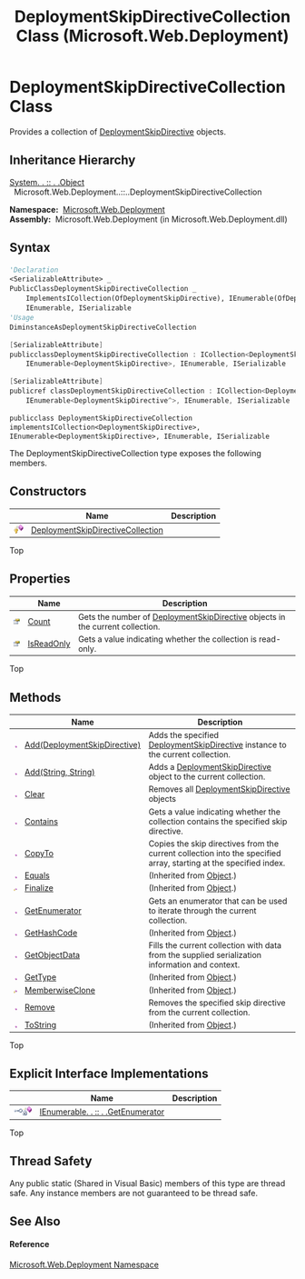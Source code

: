 ﻿---
title: DeploymentSkipDirectiveCollection Class (Microsoft.Web.Deployment)
TOCTitle: DeploymentSkipDirectiveCollection Class
ms:assetid: T:Microsoft.Web.Deployment.DeploymentSkipDirectiveCollection
ms:mtpsurl: https://msdn.microsoft.com/en-us/library/microsoft.web.deployment.deploymentskipdirectivecollection(v=VS.90)
ms:contentKeyID: 20208823
ms.date: 05/02/2012
mtps_version: v=VS.90
f1_keywords:
- Microsoft.Web.Deployment.DeploymentSkipDirectiveCollection
dev_langs:
- CSharp
- JScript
- VB
- c++
api_location:
- Microsoft.Web.Deployment.dll
api_name:
- Microsoft.Web.Deployment.DeploymentSkipDirectiveCollection
api_type:
- Managed
topic_type:
- apiref
- kbSyntax
product_family_name: VS
ROBOTS: INDEX,FOLLOW
---

# DeploymentSkipDirectiveCollection Class

Provides a collection of [DeploymentSkipDirective](deploymentskipdirective-class-microsoft-web-deployment.md) objects.

## Inheritance Hierarchy

[System. . :: . .Object](https://msdn.microsoft.com/en-us/library/e5kfa45b\(v=vs.90\))  
  Microsoft.Web.Deployment..::..DeploymentSkipDirectiveCollection  

**Namespace:**  [Microsoft.Web.Deployment](microsoft-web-deployment-namespace.md)  
**Assembly:**  Microsoft.Web.Deployment (in Microsoft.Web.Deployment.dll)

## Syntax

``` vb
'Declaration
<SerializableAttribute> _
PublicClassDeploymentSkipDirectiveCollection _
    ImplementsICollection(OfDeploymentSkipDirective), IEnumerable(OfDeploymentSkipDirective),  _
    IEnumerable, ISerializable
'Usage
DiminstanceAsDeploymentSkipDirectiveCollection
```

``` csharp
[SerializableAttribute]
publicclassDeploymentSkipDirectiveCollection : ICollection<DeploymentSkipDirective>, 
    IEnumerable<DeploymentSkipDirective>, IEnumerable, ISerializable
```

``` c++
[SerializableAttribute]
publicref classDeploymentSkipDirectiveCollection : ICollection<DeploymentSkipDirective^>, 
    IEnumerable<DeploymentSkipDirective^>, IEnumerable, ISerializable
```

``` jscript
publicclass DeploymentSkipDirectiveCollection implementsICollection<DeploymentSkipDirective>, IEnumerable<DeploymentSkipDirective>, IEnumerable, ISerializable
```

The DeploymentSkipDirectiveCollection type exposes the following members.

## Constructors

<table>
<thead>
<tr class="header">
<th> </th>
<th>Name</th>
<th>Description</th>
</tr>
</thead>
<tbody>
<tr class="odd">
<td><img src="images/Dd565996.protmethod(en-us,VS.90).gif" title="Protected method" alt="Protected method" /></td>
<td><a href="deploymentskipdirectivecollection-constructor-microsoft-web-deployment.md">DeploymentSkipDirectiveCollection</a></td>
<td></td>
</tr>
</tbody>
</table>


Top

## Properties

<table>
<thead>
<tr class="header">
<th> </th>
<th>Name</th>
<th>Description</th>
</tr>
</thead>
<tbody>
<tr class="odd">
<td><img src="images/Dd565996.pubproperty(en-us,VS.90).gif" title="Public property" alt="Public property" /></td>
<td><a href="deploymentskipdirectivecollection-count-property-microsoft-web-deployment.md">Count</a></td>
<td>Gets the number of <a href="deploymentskipdirective-class-microsoft-web-deployment.md">DeploymentSkipDirective</a> objects in the current collection.</td>
</tr>
<tr class="even">
<td><img src="images/Dd565996.pubproperty(en-us,VS.90).gif" title="Public property" alt="Public property" /></td>
<td><a href="deploymentskipdirectivecollection-isreadonly-property-microsoft-web-deployment.md">IsReadOnly</a></td>
<td>Gets a value indicating whether the collection is read-only.</td>
</tr>
</tbody>
</table>


Top

## Methods

<table>
<thead>
<tr class="header">
<th> </th>
<th>Name</th>
<th>Description</th>
</tr>
</thead>
<tbody>
<tr class="odd">
<td><img src="images/Dd565996.pubmethod(en-us,VS.90).gif" title="Public method" alt="Public method" /></td>
<td><a href="deploymentskipdirectivecollection-add-method-deploymentskipdirective-microsoft-web-deployment.md">Add(DeploymentSkipDirective)</a></td>
<td>Adds the specified <a href="deploymentskipdirective-class-microsoft-web-deployment.md">DeploymentSkipDirective</a> instance to the current collection.</td>
</tr>
<tr class="even">
<td><img src="images/Dd565996.pubmethod(en-us,VS.90).gif" title="Public method" alt="Public method" /></td>
<td><a href="deploymentskipdirectivecollection-add-method-string-string-microsoft-web-deployment.md">Add(String, String)</a></td>
<td>Adds a <a href="deploymentskipdirective-class-microsoft-web-deployment.md">DeploymentSkipDirective</a> object to the current collection.</td>
</tr>
<tr class="odd">
<td><img src="images/Dd565996.pubmethod(en-us,VS.90).gif" title="Public method" alt="Public method" /></td>
<td><a href="deploymentskipdirectivecollection-clear-method-microsoft-web-deployment.md">Clear</a></td>
<td>Removes all <a href="deploymentskipdirective-class-microsoft-web-deployment.md">DeploymentSkipDirective</a> objects</td>
</tr>
<tr class="even">
<td><img src="images/Dd565996.pubmethod(en-us,VS.90).gif" title="Public method" alt="Public method" /></td>
<td><a href="deploymentskipdirectivecollection-contains-method-microsoft-web-deployment.md">Contains</a></td>
<td>Gets a value indicating whether the collection contains the specified skip directive.</td>
</tr>
<tr class="odd">
<td><img src="images/Dd565996.pubmethod(en-us,VS.90).gif" title="Public method" alt="Public method" /></td>
<td><a href="deploymentskipdirectivecollection-copyto-method-microsoft-web-deployment.md">CopyTo</a></td>
<td>Copies the skip directives from the current collection into the specified array, starting at the specified index.</td>
</tr>
<tr class="even">
<td><img src="images/Dd565996.pubmethod(en-us,VS.90).gif" title="Public method" alt="Public method" /></td>
<td><a href="https://msdn.microsoft.com/en-us/library/bsc2ak47(v=vs.90)">Equals</a></td>
<td>(Inherited from <a href="https://msdn.microsoft.com/en-us/library/e5kfa45b(v=vs.90)">Object</a>.)</td>
</tr>
<tr class="odd">
<td><img src="images/Dd565996.protmethod(en-us,VS.90).gif" title="Protected method" alt="Protected method" /></td>
<td><a href="https://msdn.microsoft.com/en-us/library/4k87zsw7(v=vs.90)">Finalize</a></td>
<td>(Inherited from <a href="https://msdn.microsoft.com/en-us/library/e5kfa45b(v=vs.90)">Object</a>.)</td>
</tr>
<tr class="even">
<td><img src="images/Dd565996.pubmethod(en-us,VS.90).gif" title="Public method" alt="Public method" /></td>
<td><a href="deploymentskipdirectivecollection-getenumerator-method-microsoft-web-deployment.md">GetEnumerator</a></td>
<td>Gets an enumerator that can be used to iterate through the current collection.</td>
</tr>
<tr class="odd">
<td><img src="images/Dd565996.pubmethod(en-us,VS.90).gif" title="Public method" alt="Public method" /></td>
<td><a href="https://msdn.microsoft.com/en-us/library/zdee4b3y(v=vs.90)">GetHashCode</a></td>
<td>(Inherited from <a href="https://msdn.microsoft.com/en-us/library/e5kfa45b(v=vs.90)">Object</a>.)</td>
</tr>
<tr class="even">
<td><img src="images/Dd565996.pubmethod(en-us,VS.90).gif" title="Public method" alt="Public method" /></td>
<td><a href="deploymentskipdirectivecollection-getobjectdata-method-microsoft-web-deployment.md">GetObjectData</a></td>
<td>Fills the current collection with data from the supplied serialization information and context.</td>
</tr>
<tr class="odd">
<td><img src="images/Dd565996.pubmethod(en-us,VS.90).gif" title="Public method" alt="Public method" /></td>
<td><a href="https://msdn.microsoft.com/en-us/library/dfwy45w9(v=vs.90)">GetType</a></td>
<td>(Inherited from <a href="https://msdn.microsoft.com/en-us/library/e5kfa45b(v=vs.90)">Object</a>.)</td>
</tr>
<tr class="even">
<td><img src="images/Dd565996.protmethod(en-us,VS.90).gif" title="Protected method" alt="Protected method" /></td>
<td><a href="https://msdn.microsoft.com/en-us/library/57ctke0a(v=vs.90)">MemberwiseClone</a></td>
<td>(Inherited from <a href="https://msdn.microsoft.com/en-us/library/e5kfa45b(v=vs.90)">Object</a>.)</td>
</tr>
<tr class="odd">
<td><img src="images/Dd565996.pubmethod(en-us,VS.90).gif" title="Public method" alt="Public method" /></td>
<td><a href="deploymentskipdirectivecollection-remove-method-microsoft-web-deployment.md">Remove</a></td>
<td>Removes the specified skip directive from the current collection.</td>
</tr>
<tr class="even">
<td><img src="images/Dd565996.pubmethod(en-us,VS.90).gif" title="Public method" alt="Public method" /></td>
<td><a href="https://msdn.microsoft.com/en-us/library/7bxwbwt2(v=vs.90)">ToString</a></td>
<td>(Inherited from <a href="https://msdn.microsoft.com/en-us/library/e5kfa45b(v=vs.90)">Object</a>.)</td>
</tr>
</tbody>
</table>


Top

## Explicit Interface Implementations

<table>
<thead>
<tr class="header">
<th> </th>
<th>Name</th>
<th>Description</th>
</tr>
</thead>
<tbody>
<tr class="odd">
<td><img src="images/Dd566080.pubinterface(en-us,VS.90).gif" title="Explicit interface implemetation" alt="Explicit interface implemetation" /><img src="images/Ff728198.privmethod(en-us,VS.90).gif" title="Private method" alt="Private method" /></td>
<td><a href="deploymentskipdirectivecollection-ienumerable-getenumerator-method-microsoft-web-deployment.md">IEnumerable. . :: . .GetEnumerator</a></td>
<td></td>
</tr>
</tbody>
</table>


Top

## Thread Safety

Any public static (Shared in Visual Basic) members of this type are thread safe. Any instance members are not guaranteed to be thread safe.

## See Also

#### Reference

[Microsoft.Web.Deployment Namespace](microsoft-web-deployment-namespace.md)

